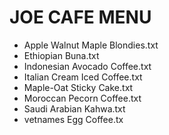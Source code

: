 # **JOE CAFE MENU**

* Apple Walnut Maple Blondies.txt
* Ethiopian Buna.txt
* Indonesian Avocado Coffee.txt 
* Italian Cream Iced Coffee.txt
* Maple-Oat Sticky Cake.txt
* Moroccan Pecorn Coffee.txt
* Saudi Arabian Kahwa.txt
* vetnames Egg Coffee.tx   
